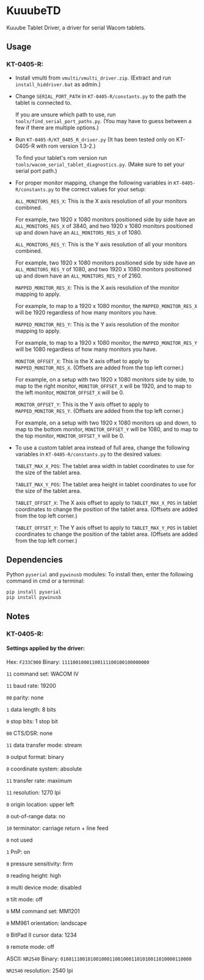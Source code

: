 # KuuubeTD

Kuuube Tablet Driver, a driver for serial Wacom tablets.

## Usage

### KT-0405-R:

- Install vmulti from `vmulti/vmulti_driver.zip`. (Extract and run `install_hiddriver.bat` as admin.)

- Change `SERIAL_PORT_PATH` in `KT-0405-R/constants.py` to the path the tablet is connected to.

    If you are unsure which path to use, run `tools/find_serial_port_paths.py`. (You may have to guess between a few if there are multiple options.)

- Run `KT-0405-R/KT_0405_R_driver.py` (It has been tested only on KT-0405-R with rom version 1.3-2.)

    To find your tablet's rom version run `tools/wacom_serial_tablet_diagnostics.py`. (Make sure to set your serial port path.)

- For proper monitor mapping, change the following variables in `KT-0405-R/constants.py` to the correct values for your setup: 

    `ALL_MONITORS_RES_X`: This is the X axis resolution of all your monitors combined. 
    
    For example, two 1920 x 1080 monitors positioned side by side have an `ALL_MONITORS_RES_X` of 3840, and two 1920 x 1080 monitors positioned up and down have an `ALL_MONITORS_RES_X` of 1080.

    `ALL_MONITORS_RES_Y`: This is the Y axis resolution of all your monitors combined. 
    
    For example, two 1920 x 1080 monitors positioned side by side have an `ALL_MONITORS_RES_Y` of 1080, and two 1920 x 1080 monitors positioned up and down have an `ALL_MONITORS_RES_Y` of 2160.

    `MAPPED_MONITOR_RES_X`: This is the X axis resolution of the monitor mapping to apply. 
    
    For example, to map to a 1920 x 1080 monitor, the `MAPPED_MONITOR_RES_X` will be 1920 regardless of how many monitors you have.

    `MAPPED_MONITOR_RES_Y`: This is the Y axis resolution of the monitor mapping to apply. 
    
    For example, to map to a 1920 x 1080 monitor, the `MAPPED_MONITOR_RES_Y` will be 1080 regardless of how many monitors you have.
    
    `MONITOR_OFFSET_X`: This is the X axis offset to apply to `MAPPED_MONITOR_RES_X`. (Offsets are added from the top left corner.)

    For example, on a setup with two 1920 x 1080 monitors side by side, to map to the right monitor, `MONITOR_OFFSET_X` will be 1920, and to map to the left monitor, `MONITOR_OFFSET_X` will be 0.
    
    `MONITOR_OFFSET_Y`: This is the Y axis offset to apply to `MAPPED_MONITOR_RES_Y`. (Offsets are added from the top left corner.)

    For example, on a setup with two 1920 x 1080 monitors up and down, to map to the bottom monitor, `MONITOR_OFFSET_Y` will be 1080, and to map to the top monitor, `MONITOR_OFFSET_Y` will be 0.
    
- To use a custom tablet area instead of full area, change the following variables in `KT-0405-R/constants.py` to the desired values:

    `TABLET_MAX_X_POS`: The tablet area width in tablet coordinates to use for the size of the tablet area.

    `TABLET_MAX_Y_POS`: The tablet area height in tablet coordinates to use for the size of the tablet area.

    `TABLET_OFFSET_X`: The X axis offset to apply to `TABLET_MAX_X_POS` in tablet coordinates to change the position of the tablet area. (Offsets are added from the top left corner.)

    `TABLET_OFFSET_Y`: The Y axis offset to apply to `TABLET_MAX_Y_POS` in tablet coordinates to change the position of the tablet area. (Offsets are added from the top left corner.)

## Dependencies

Python `pyserial` and `pywinusb` modules: To install then, enter the following command in cmd or a terminal:

```
pip install pyserial
pip install pywinusb
```

## Notes

### KT-0405-R:

#### Settings applied by the driver:

Hex: `F233C900` Binary: `11110010001100111100100100000000`

`11` command set: WACOM IV

`11` baud rate: 19200

`00` parity: none

`1` data length: 8 bits

`0` stop bits: 1 stop bit

`00` CTS/DSR: none

`11` data transfer mode: stream

`0` output format: binary

`0` coordinate system: absolute

`11` transfer rate: maximum

`11` resolution: 1270 lpi

`0` origin location: upper left

`0` out-of-range data: no

`10` terminator: carriage return + line feed

`0` not used

`1` PnP: on

`0` pressure sensitivity: firm

`0` reading height: high

`0` multi device mode: disabled

`0` tilt mode: off

`0` MM command set: MM1201

`0` MM961 orientation: landscape

`0` BitPad II cursor data: 1234

`0` remote mode: off

ASCII: `NR2540` Binary: `010011100101001000110010001101010011010000110000`

`NR2540` resolution: 2540 lpi